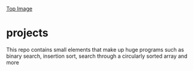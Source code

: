 [Top Image](Assets/background.png)

# projects

This repo contains small elements that make up huge programs such as binary search, insertion sort, search through a circularly sorted array and more

